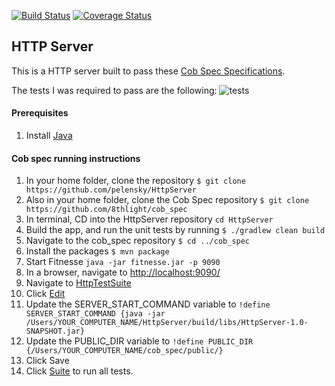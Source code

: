 [![Build Status](https://travis-ci.org/pelensky/HttpServer.svg?branch=master)](https://travis-ci.org/pelensky/HttpServer)
[![Coverage Status](http://coveralls.io/repos/github/pelensky/HttpServer/badge.svg?branch=master)](https://coveralls.io/github/pelensky/HttpServer?branch=master)

## HTTP Server

This is a HTTP server built to pass these [Cob Spec Specifications](https://github.com/8thlight/cob_spec).

The tests I was required to pass are the following:
![tests](https://i.imgur.com/2T0QVTm.png)

#### Prerequisites 
1. Install [Java](http://www.oracle.com/technetwork/java/javase/downloads/index.html)

#### Cob spec running instructions
1. In your home folder, clone the repository `$ git clone https://github.com/pelensky/HttpServer`
2. Also in your home folder, clone the Cob Spec repository `$ git clone https://github.com/8thlight/cob_spec` 
3. In terminal, CD into the HttpServer repository `cd HttpServer`
4. Build the app, and run the unit tests by running `$ ./gradlew clean build`
5. Navigate to the cob_spec repository `$ cd ../cob_spec`
6. Install the packages `$ mvn package`
7. Start Fitnesse `java -jar fitnesse.jar -p 9090`
8. In a browser, navigate to [http://localhost:9090/](http://localhost:9090/)
9. Navigate to [HttpTestSuite](http://localhost:9090/HttpTestSuite)
10. Click [Edit](http://localhost:9090/HttpTestSuite?edit)
11. Update the SERVER_START_COMMAND variable to `!define SERVER_START_COMMAND {java -jar /Users/YOUR_COMPUTER_NAME/HttpServer/build/libs/HttpServer-1.0-SNAPSHOT.jar}`
12. Update the PUBLIC_DIR variable to `!define PUBLIC_DIR {/Users/YOUR_COMPUTER_NAME/cob_spec/public/}`
13. Click Save
14. Click [Suite](http://localhost:9090/HttpTestSuite?suite) to run all tests.


